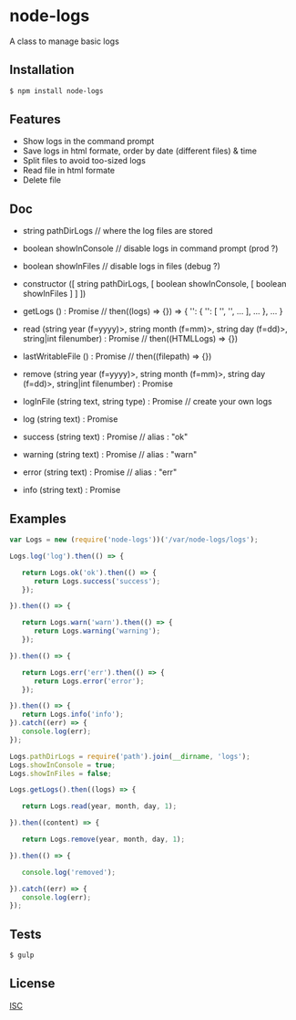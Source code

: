# node-logs
A class to manage basic logs


## Installation

```bash
$ npm install node-logs
```

## Features

  * Show logs in the command prompt
  * Save logs in html formate, order by date (different files) & time
  * Split files to avoid too-sized logs
  * Read file in html formate
  * Delete file

## Doc

  * string pathDirLogs    // where the log files are stored
  * boolean showInConsole // disable logs in command prompt (prod ?)
  * boolean showInFiles   // disable logs in files (debug ?)

  * constructor ([ string pathDirLogs, [ boolean showInConsole, [ boolean showInFiles ] ] ])

  * getLogs () : Promise // then((logs) => {}) => { '<year>': { '<month1>': [ '<day1>', '<day2>', ... ], ... }, ... }
  * read (string year (f=yyyy)>, string month (f=mm)>, string day (f=dd)>, string|int filenumber) : Promise // then((HTMLLogs) => {})
  * lastWritableFile () : Promise // then((filepath) => {})
  * remove (string year (f=yyyy)>, string month (f=mm)>, string day (f=dd)>, string|int filenumber) : Promise

  * logInFile (string text, string type) : Promise // create your own logs
  * log (string text) : Promise
  * success (string text) : Promise // alias : "ok"
  * warning (string text) : Promise // alias : "warn"
  * error (string text) : Promise   // alias : "err"
  * info (string text) : Promise

## Examples

```js
var Logs = new (require('node-logs'))('/var/node-logs/logs');

Logs.log('log').then(() => {

   return Logs.ok('ok').then(() => {
      return Logs.success('success');
   });

}).then(() => {

   return Logs.warn('warn').then(() => {
      return Logs.warning('warning');
   });

}).then(() => {

   return Logs.err('err').then(() => {
      return Logs.error('error');
   });

}).then(() => {
   return Logs.info('info');
}).catch((err) => {
   console.log(err);
});

Logs.pathDirLogs = require('path').join(__dirname, 'logs');
Logs.showInConsole = true;
Logs.showInFiles = false;

Logs.getLogs().then((logs) => {

   return Logs.read(year, month, day, 1);

}).then((content) => {

   return Logs.remove(year, month, day, 1);

}).then(() => {

   console.log('removed');

}).catch((err) => {
   console.log(err);
});
```

## Tests

```bash
$ gulp
```

## License

  [ISC](LICENSE)
